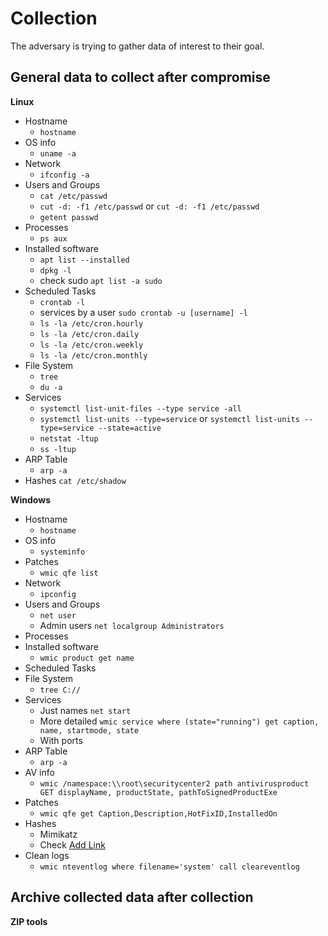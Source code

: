 # Collection

The adversary is trying to gather data of interest to their goal.

## General data to collect after compromise

**Linux**
- Hostname
  - `hostname`
- OS info
  - `uname -a`
- Network
  - `ifconfig -a`
- Users and Groups
  - `cat /etc/passwd`
  - `cut -d: -f1 /etc/passwd` or `cut -d: -f1 /etc/passwd`
  - `getent passwd`
- Processes
  - `ps aux`
- Installed software
  - `apt list --installed`
  - `dpkg -l`
  - check sudo `apt list -a sudo`
- Scheduled Tasks
  - `crontab -l`
  - services by a user `sudo crontab -u [username] -l`
  - `ls -la /etc/cron.hourly`
  - `ls -la /etc/cron.daily`
  - `ls -la /etc/cron.weekly`
  - `ls -la /etc/cron.monthly`
- File System
  - `tree`
  - `du -a`
- Services
  - `systemctl list-unit-files --type service -all`
  - `systemctl list-units --type=service` or `systemctl list-units --type=service --state=active`
  - `netstat -ltup`
  - `ss -ltup`
- ARP Table
  - `arp -a`
- Hashes `cat /etc/shadow`

**Windows**
- Hostname
  - `hostname`
- OS info
  - `systeminfo`
- Patches
  - `wmic qfe list`
- Network
  - `ipconfig`
- Users and Groups
  - `net user`
  - Admin users `net localgroup Administrators`
- Processes
- Installed software
  - `wmic product get name`
- Scheduled Tasks
- File System
  - `tree C://`
- Services
  - Just names `net start`
  - More detailed `wmic service where (state="running") get caption, name, startmode, state`
  - With ports
- ARP Table
  - `arp -a`
- AV info
  - `wmic /namespace:\\root\securitycenter2 path antivirusproduct GET displayName, productState, pathToSignedProductExe`
- Patches
  - `wmic qfe get Caption,Description,HotFixID,InstalledOn`
- Hashes
  - Mimikatz
  - Check [Add Link](TODO)
- Clean logs
  - `wmic nteventlog where filename='system' call cleareventlog`

## Archive collected data after collection

**ZIP tools**
